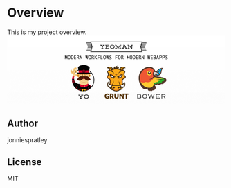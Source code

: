 # Overview
This is my project overview.
<img src="./asset/overview.png">

## Author
jonniespratley

## License
MIT
